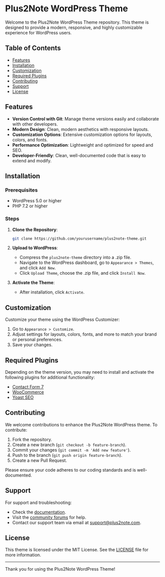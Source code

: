 # Plus2Note WordPress Theme

Welcome to the Plus2Note WordPress Theme repository. This theme is designed to provide a modern, responsive, and highly customizable experience for WordPress users.

## Table of Contents

- [Features](#features)
- [Installation](#installation)
- [Customization](#customization)
- [Required Plugins](#required-plugins)
- [Contributing](#contributing)
- [Support](#support)
- [License](#license)

## Features

- **Version Control with Git**: Manage theme versions easily and collaborate with other developers.
- **Modern Design**: Clean, modern aesthetics with responsive layouts.
- **Customization Options**: Extensive customization options for layouts, colors, and fonts.
- **Performance Optimization**: Lightweight and optimized for speed and SEO.
- **Developer-Friendly**: Clean, well-documented code that is easy to extend and modify.

## Installation

### Prerequisites

- WordPress 5.0 or higher
- PHP 7.2 or higher

### Steps

1. **Clone the Repository**:
    ```bash
    git clone https://github.com/yourusername/plus2note-theme.git
    ```

2. **Upload to WordPress**:
   - Compress the `plus2note-theme` directory into a .zip file.
   - Navigate to the WordPress dashboard, go to `Appearance > Themes`, and click `Add New`.
   - Click `Upload Theme`, choose the .zip file, and click `Install Now`.

3. **Activate the Theme**:
   - After installation, click `Activate`.

## Customization

Customize your theme using the WordPress Customizer:

1. Go to `Appearance > Customize`.
2. Adjust settings for layouts, colors, fonts, and more to match your brand or personal preferences.
3. Save your changes.

## Required Plugins

Depending on the theme version, you may need to install and activate the following plugins for additional functionality:

- [Contact Form 7](https://wordpress.org/plugins/contact-form-7/)
- [WooCommerce](https://wordpress.org/plugins/woocommerce/)
- [Yoast SEO](https://wordpress.org/plugins/wordpress-seo/)

## Contributing

We welcome contributions to enhance the Plus2Note WordPress theme. To contribute:

1. Fork the repository.
2. Create a new branch (`git checkout -b feature-branch`).
3. Commit your changes (`git commit -m 'Add new feature'`).
4. Push to the branch (`git push origin feature-branch`).
5. Create a new Pull Request.

Please ensure your code adheres to our coding standards and is well-documented.

## Support

For support and troubleshooting:

- Check the [documentation](https://yourdocumentationlink.com).
- Visit the [community forums](https://yourforumlink.com) for help.
- Contact our support team via email at support@plus2note.com.

## License

This theme is licensed under the MIT License. See the [LICENSE](LICENSE) file for more information.

---

Thank you for using the Plus2Note WordPress Theme!
